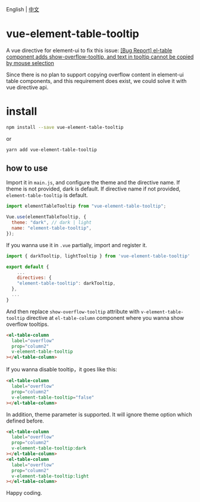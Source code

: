 English | [中文](./README-zh.md)

# vue-element-table-tooltip

A vue directive for element-ui to fix this issue: [[Bug Report] el-table component adds show-overflow-tooltip, and text in tooltip cannot be copied by mouse selection](https://github.com/ElemeFE/element/issues/13916)

Since there is no plan to support copying overflow content in element-ui table components, and this requirement does exist, we could solve it with vue directive api.

# install

```bash
npm install --save vue-element-table-tooltip
```

or

```bash
yarn add vue-element-table-tooltip
```

## how to use

Import it in `main.js`, and configure the theme and the directive name. If theme is not provided, dark is default. If directive name if not provided, `element-table-tooltip` is default.

```js
import elementTableTooltip from "vue-element-table-tooltip";

Vue.use(elementTableTooltip, {
  theme: "dark", // dark | light
  name: "element-table-tooltip",
});
```

If you wanna use it in `.vue` partially, import and register it.

```js
import { darkTooltip, lightTooltip } from 'vue-element-table-tooltip'

export default {
	...
	directives: {
    "element-table-tooltip": darkTooltip,
  },
  ...
}
```

And then replace `show-overflow-tooltip` attribute with `v-element-table-tooltip` directive at `el-table-column` component where you wanna show overflow tooltips.

```html
<el-table-column
  label="overflow"
  prop="column2"
  v-element-table-tooltip
></el-table-column>
```

If you wanna disable tooltip，it goes like this:

```html
<el-table-column
  label="overflow"
  prop="column2"
  v-element-table-tooltip="false"
></el-table-column>
```

In addition, theme parameter is supported. It will ignore theme option which defined before.

```html
<el-table-column
  label="overflow"
  prop="column2"
  v-element-table-tooltip:dark
></el-table-column>
<el-table-column
  label="overflow"
  prop="column2"
  v-element-table-tooltip:light
></el-table-column>
```

Happy coding.

